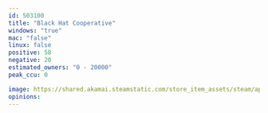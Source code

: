 ```yaml
---
id: 503100
title: "Black Hat Cooperative"
windows: "true"
mac: "false"
linux: false
positive: 58
negative: 20
estimated_owners: "0 - 20000"
peak_ccu: 0

image: https://shared.akamai.steamstatic.com/store_item_assets/steam/apps/503100/header.jpg?t=1511127308
opinions:
---
```

